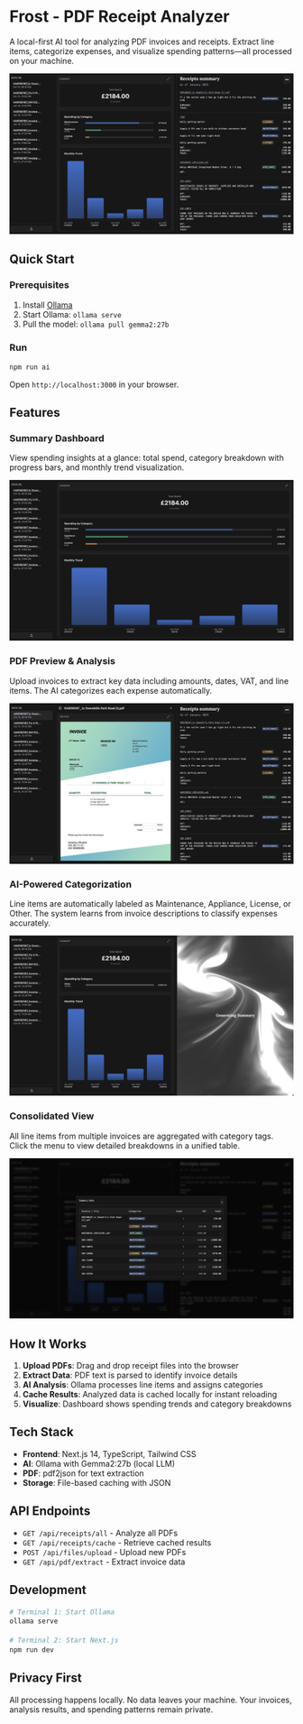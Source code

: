 # Frost - PDF Receipt Analyzer

A local-first AI tool for analyzing PDF invoices and receipts. Extract line items, categorize expenses, and visualize spending patterns—all processed on your machine.

![Full View](public/preview/Full%20view.png)

## Quick Start

### Prerequisites
1. Install [Ollama](https://ollama.ai)
2. Start Ollama: `ollama serve`
3. Pull the model: `ollama pull gemma2:27b`

### Run
```bash
npm run ai
```

Open `http://localhost:3000` in your browser.

## Features

### Summary Dashboard
View spending insights at a glance: total spend, category breakdown with progress bars, and monthly trend visualization.

![Summary Dashboard](public/preview/summary%20dashboard.png)

### PDF Preview & Analysis
Upload invoices to extract key data including amounts, dates, VAT, and line items. The AI categorizes each expense automatically.

![PDF Preview](public/preview/pdf%20preview.png)

### AI-Powered Categorization
Line items are automatically labeled as Maintenance, Appliance, License, or Other. The system learns from invoice descriptions to classify expenses accurately.

![Generating Summary](public/preview/generating%20summary.png)

### Consolidated View
All line items from multiple invoices are aggregated with category tags. Click the menu to view detailed breakdowns in a unified table.

![Line Item Export](public/preview/line%20item%20export.png)

## How It Works

1. **Upload PDFs**: Drag and drop receipt files into the browser
2. **Extract Data**: PDF text is parsed to identify invoice details
3. **AI Analysis**: Ollama processes line items and assigns categories
4. **Cache Results**: Analyzed data is cached locally for instant reloading
5. **Visualize**: Dashboard shows spending trends and category breakdowns

## Tech Stack

- **Frontend**: Next.js 14, TypeScript, Tailwind CSS
- **AI**: Ollama with Gemma2:27b (local LLM)
- **PDF**: pdf2json for text extraction
- **Storage**: File-based caching with JSON

## API Endpoints

- `GET /api/receipts/all` - Analyze all PDFs
- `GET /api/receipts/cache` - Retrieve cached results
- `POST /api/files/upload` - Upload new PDFs
- `GET /api/pdf/extract` - Extract invoice data

## Development

```bash
# Terminal 1: Start Ollama
ollama serve

# Terminal 2: Start Next.js
npm run dev
```

## Privacy First

All processing happens locally. No data leaves your machine. Your invoices, analysis results, and spending patterns remain private.

